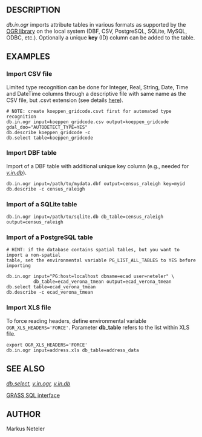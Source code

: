 ## DESCRIPTION

*db.in.ogr* imports attribute tables in various formats as supported by
the [OGR library](https://gdal.org/) on the local system (DBF, CSV,
PostgreSQL, SQLite, MySQL, ODBC, etc.). Optionally a unique **key** (ID)
column can be added to the table.

## EXAMPLES

### Import CSV file

Limited type recognition can be done for Integer, Real, String, Date,
Time and DateTime columns through a descriptive file with same name as
the CSV file, but .csvt extension (see details
[here](https://gdal.org/en/stable/drivers/vector/csv.html)).

```shell
# NOTE: create koeppen_gridcode.csvt first for automated type recognition
db.in.ogr input=koeppen_gridcode.csv output=koeppen_gridcode gdal_doo="AUTODETECT_TYPE=YES"
db.describe koeppen_gridcode -c
db.select table=koeppen_gridcode
```

### Import DBF table

Import of a DBF table with additional unique key column (e.g., needed
for *[v.in.db](v.in.db.md)*).

```shell
db.in.ogr input=/path/to/mydata.dbf output=census_raleigh key=myid
db.describe -c census_raleigh
```

### Import of a SQLite table

```shell
db.in.ogr input=/path/to/sqlite.db db_table=census_raleigh output=census_raleigh
```

### Import of a PostgreSQL table

```shell
# HINT: if the database contains spatial tables, but you want to import a non-spatial
table, set the environmental variable PG_LIST_ALL_TABLES to YES before importing

db.in.ogr input="PG:host=localhost dbname=ecad user=neteler" \
          db_table=ecad_verona_tmean output=ecad_verona_tmean
db.select table=ecad_verona_tmean
db.describe -c ecad_verona_tmean
```

### Import XLS file

To force reading headers, define environmental variable
`OGR_XLS_HEADERS='FORCE'`. Parameter **db_table** refers to the list
within XLS file.

```shell
export OGR_XLS_HEADERS='FORCE'
db.in.ogr input=address.xls db_table=address_data
```

## SEE ALSO

*[db.select](db.select.md), [v.in.ogr](v.in.ogr.md),
[v.in.db](v.in.db.md)*

[GRASS SQL interface](sql.md)

## AUTHOR

Markus Neteler
